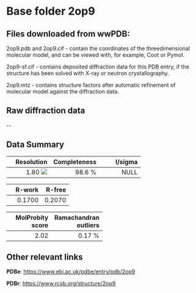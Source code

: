 # Base folder 2op9

## Files downloaded from wwPDB:

2op9.pdb and 2op9.cif - contain the coordinates of the threedimensional molecular model, and can be viewed with, for example, Coot or Pymol.

2op9-sf.cif - contains deposited diffraction data for this PDB entry, if the structure has been solved with X-ray or neutron crystallography.

2op9.mtz - contains structure factors after automatic refinement of molecular model against the diffraction data.

## Raw diffraction data

--<br> 

## Data Summary
|   | Resolution | Completeness| I/sigma |
|---|-------------:|----------------:|--------------:|
|   |1.80 <img src="https://latex.codecogs.com/svg.latex?{\mbox{\normalfont\AA}}"/>|98.6  %|<img width=50/>NULL |

|   | **R-work**| **R-free**   
|---|-------------:|----------------:|           
||0.1700|0.2070|

|   |**MolProbity<br>score**| **Ramachandran<br>outliers** 
|---|-------------:|----------------:|
||2.02|0.17 %|

## Other relevant links 
**PDBe**:  https://www.ebi.ac.uk/pdbe/entry/pdb/2op9
 
**PDBr**: https://www.rcsb.org/structure/2op9 

